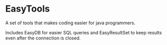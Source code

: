 # EasyTools

A set of tools that makes coding easier for java programmers.

Includes EasyDB for easier SQL queries and EasyResultSet to keep results even after the connection is closed.
